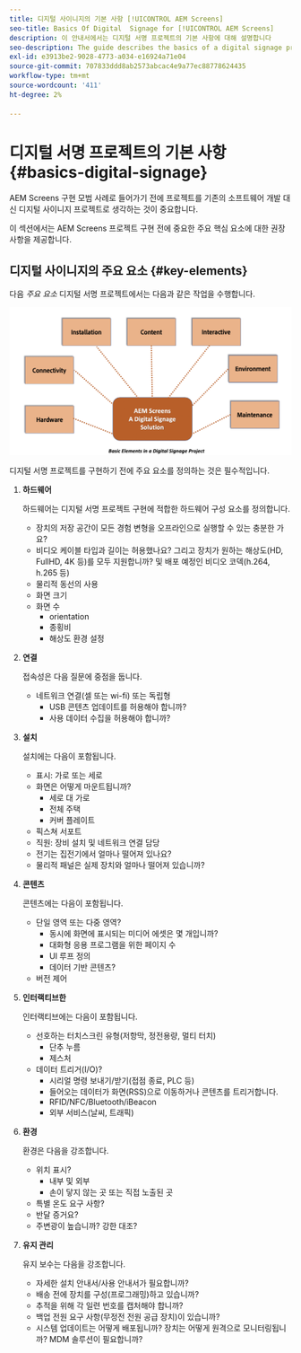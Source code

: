 ```yaml
---
title: 디지털 사이니지의 기본 사항 [!UICONTROL AEM Screens]
seo-title: Basics Of Digital  Signage for [!UICONTROL AEM Screens]
description: 이 안내서에서는 디지털 서명 프로젝트의 기본 사항에 대해 설명합니다
seo-description: The guide describes the basics of a digital signage project
exl-id: e3913be2-9028-4773-a034-e16924a71e04
source-git-commit: 707833ddd8ab2573abcac4e9a77ec88778624435
workflow-type: tm+mt
source-wordcount: '411'
ht-degree: 2%

---
```


# 디지털 서명 프로젝트의 기본 사항 {#basics-digital-signage}

AEM Screens 구현 모범 사례로 들어가기 전에 프로젝트를 기존의 소프트웨어 개발 대신 디지털 사이니지 프로젝트로 생각하는 것이 중요합니다.

이 섹션에서는 AEM Screens 프로젝트 구현 전에 중요한 주요 핵심 요소에 대한 권장 사항을 제공합니다.

## 디지털 사이니지의 주요 요소 {#key-elements}

다음 *주요 요소* 디지털 서명 프로젝트에서는 다음과 같은 작업을 수행합니다.

![](/help/assets/Elements-Revised.png)

디지털 서명 프로젝트를 구현하기 전에 주요 요소를 정의하는 것은 필수적입니다.

1. **하드웨어**

   하드웨어는 디지털 서명 프로젝트 구현에 적합한 하드웨어 구성 요소를 정의합니다.
   * 장치의 저장 공간이 모든 경험 변형을 오프라인으로 실행할 수 있는 충분한 가요?
   * 비디오 케이블 타입과 길이는 허용했나요? 그리고 장치가 원하는 해상도(HD, FullHD, 4K 등)를 모두 지원합니까? 및 배포 예정인 비디오 코덱(h.264, h.265 등)
   * 물리적 동선의 사용
   * 화면 크기
   * 화면 수
      * orientation
      * 종횡비
      * 해상도 환경 설정

1. **연결**

   접속성은 다음 질문에 중점을 둡니다.
   * 네트워크 연결(셀 또는 wi-fi) 또는 독립형
      * USB 콘텐츠 업데이트를 허용해야 합니까?
      * 사용 데이터 수집을 허용해야 합니까?

1. **설치**

   설치에는 다음이 포함됩니다.
   * 표시: 가로 또는 세로
   * 화면은 어떻게 마운트됩니까?
      * 세로 대 가로
      * 전체 주택
      * 커버 플레이트
   * 픽스쳐 서포트
   * 직원: 장비 설치 및 네트워크 연결 담당
   * 전기는 집전기에서 얼마나 떨어져 있나요?
   * 물리적 패널은 실제 장치와 얼마나 떨어져 있습니까?

1. **콘텐츠**

   콘텐츠에는 다음이 포함됩니다.
   * 단일 영역 또는 다중 영역?
      * 동시에 화면에 표시되는 미디어 에셋은 몇 개입니까?
      * 대화형 응용 프로그램을 위한 페이지 수
      * UI 루프 정의
      * 데이터 기반 콘텐츠?
   * 버전 제어

1. **인터랙티브한**

   인터랙티브에는 다음이 포함됩니다.
   * 선호하는 터치스크린 유형(저항막, 정전용량, 멀티 터치)
      * 단추 누름
      * 제스처
   * 데이터 트리거(I/O)?
      * 시리얼 명령 보내기/받기(접점 종료, PLC 등)
      * 들어오는 데이터가 화면(RSS)으로 이동하거나 콘텐츠를 트리거합니다.
      * RFID/NFC/Bluetooth/iBeacon
      * 외부 서비스(날씨, 트래픽)

1. **환경**

   환경은 다음을 강조합니다.
   * 위치 표시?
      * 내부 및 외부
      * 손이 닿지 않는 곳 또는 직접 노출된 곳
   * 특별 온도 요구 사항?
   * 반달 증거요?
   * 주변광이 높습니까? 강한 대조?

1. **유지 관리**

   유지 보수는 다음을 강조합니다.

   * 자세한 설치 안내서/사용 안내서가 필요합니까?
   * 배송 전에 장치를 구성(프로그래밍)하고 있습니까?
   * 추적을 위해 각 일련 번호를 캡처해야 합니까?
   * 백업 전원 요구 사항(무정전 전원 공급 장치)이 있습니까?
   * 시스템 업데이트는 어떻게 배포됩니까? 장치는 어떻게 원격으로 모니터링됩니까? MDM 솔루션이 필요합니까?

